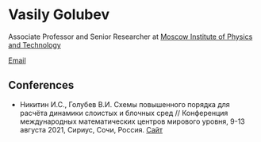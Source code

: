 # Vasily Golubev

Associate Professor and Senior Researcher at [Moscow Institute of Physics and Technology](https://mipt.ru)

[Email](mailto:w.golubev@mail.ru)

## Conferences
- Никитин И.С., Голубев В.И. Схемы повышенного порядка для расчёта динамики слоистых и блочных сред // Конференция международных математических центров мирового уровня, 9-13 августа 2021, Сириус, Сочи, Россия. [Сайт](https://siriusmathcenter.ru)
